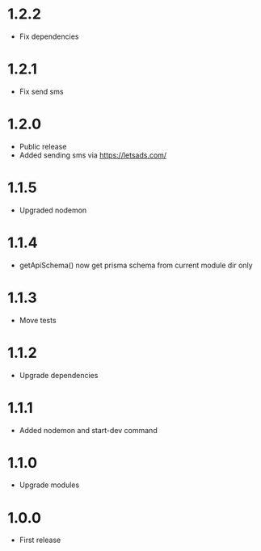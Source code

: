 1.2.2
===============================
- Fix dependencies

1.2.1
===============================
- Fix send sms

1.2.0
===============================
- Public release
- Added sending sms via https://letsads.com/

1.1.5
===============================
- Upgraded nodemon

1.1.4
===============================
- getApiSchema() now get prisma schema from current module dir only

1.1.3
===============================
- Move tests

1.1.2
===============================
- Upgrade dependencies

1.1.1
===============================
- Added nodemon and start-dev command

1.1.0
===============================
- Upgrade modules

1.0.0
===============================
- First release
